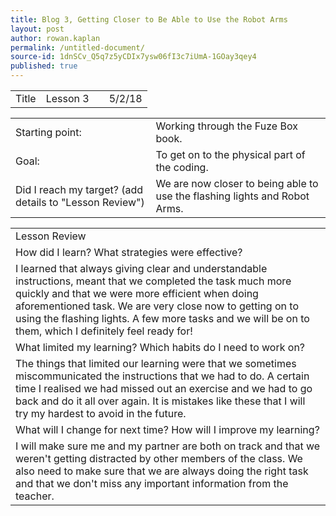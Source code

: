 ```yaml
---
title: Blog 3, Getting Closer to Be Able to Use the Robot Arms 
layout: post
author: rowan.kaplan
permalink: /untitled-document/
source-id: 1dnSCv_Q5q7z5yCDIx7ysw06fI3c7iUmA-1GOay3qey4
published: true
---
```

<table>
  <tr>
    <td>Title</td>
    <td>Lesson 3</td>
    <td></td>
    <td>5/2/18</td>
  </tr>
</table>


<table>
  <tr>
    <td>Starting point:</td>
    <td>Working through the Fuze Box book.</td>
  </tr>
  <tr>
    <td>Goal:</td>
    <td>To get on to the physical part of the coding.</td>
  </tr>
  <tr>
    <td>Did I reach my target? 
(add details to "Lesson Review")</td>
    <td>We are now closer to being able to use the flashing lights and Robot Arms.</td>
  </tr>
</table>


<table>
  <tr>
    <td>Lesson Review</td>
  </tr>
  <tr>
    <td>How did I learn? What strategies were effective? </td>
  </tr>
  <tr>
    <td>I learned that always giving clear and understandable instructions, meant that we completed the task much more quickly and that we were more efficient when doing aforementioned task. We are very close now to getting on to using the flashing lights. A few more tasks and we will be on to them, which I definitely feel ready for!</td>
  </tr>
  <tr>
    <td>What limited my learning? Which habits do I need to work on? </td>
  </tr>
  <tr>
    <td>The things that limited our learning were that we sometimes miscommunicated the instructions that we had to do. A certain time I realised we had missed out an exercise and we had to go back and do it all over again.  It is mistakes like these that I will try my hardest to avoid in the future.</td>
  </tr>
  <tr>
    <td>What will I change for next time? How will I improve my learning?</td>
  </tr>
  <tr>
    <td>I will make sure me and my partner are both on track and that we weren't getting distracted by other members of the class. We also need to make sure that we are always doing the right task and that we don't miss any important information from the teacher.  </td>
  </tr>
</table>


